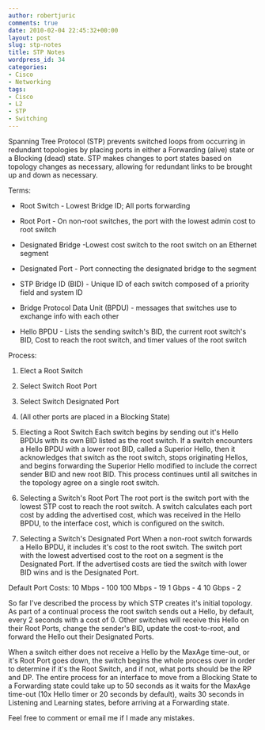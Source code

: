 ```yaml
---
author: robertjuric
comments: true
date: 2010-02-04 22:45:32+00:00
layout: post
slug: stp-notes
title: STP Notes
wordpress_id: 34
categories:
- Cisco
- Networking
tags:
- Cisco
- L2
- STP
- Switching
---
```


Spanning Tree Protocol (STP) prevents switched loops from occurring in redundant topologies by placing ports in either a Forwarding (alive) state or a Blocking (dead) state. STP makes changes to port states based on topology changes as necessary, allowing for redundant links to be brought up and down as necessary.

Terms:



	
  * Root Switch - Lowest Bridge ID; All ports forwarding

	
  * Root Port - On non-root switches, the port with the lowest admin cost to root switch

	
  * Designated Bridge -Lowest cost switch to the root switch on an Ethernet segment

	
  * Designated Port - Port connecting the designated bridge to the segment

	
  * STP Bridge ID (BID) - Unique ID of each switch composed of a priority field and system ID

	
  * Bridge Protocol Data Unit (BPDU) - messages that switches use to exchange info with each other

	
  * Hello BPDU - Lists the sending switch's BID, the current root switch's BID, Cost to reach the root switch, and timer values of the root switch


Process:

	
  1. Elect a Root Switch

	
  2. Select Switch Root Port

	
  3. Select Switch Designated Port

	
  4. (All other ports are placed in a Blocking State)




1. Electing a Root Switch
Each switch begins by sending out it's Hello BPDUs with its own BID listed as the root switch. If a switch encounters a Hello BPDU with a lower root BID, called a Superior Hello, then it acknowledges that switch as the root switch, stops originating Hellos, and begins forwarding the Superior Hello modified to include the correct sender BID and new root BID. This process continues until all switches in the topology agree on a single root switch.




2. Selecting a Switch's Root Port
The root port is the switch port with the lowest STP cost to reach the root switch. A switch calculates each port cost by adding the advertised cost, which was received in the Hello BPDU, to the interface cost, which is configured on the switch.




3. Selecting a Switch's Designated Port
When a non-root switch forwards a Hello BPDU, it includes it's cost to the root switch. The switch port with the lowest advertised cost to the root on a segment is the Designated Port. If the advertised costs are tied the switch with lower BID wins and is the Designated Port.




Default Port Costs:
10 Mbps - 100
100 Mbps - 19
1 Gbps - 4
10 Gbps - 2


So far I've described the process by which STP creates it's initial topology. As part of a continual process the root switch sends out a Hello, by default, every 2 seconds with a cost of 0. Other switches will receive this Hello on their Root Ports, change the sender's BID, update the cost-to-root, and forward the Hello out their Designated Ports.

When a switch either does not receive a Hello by the MaxAge time-out, or it's Root Port goes down, the switch begins the whole process over in order to determine if it's the Root Switch, and if not, what ports should be the RP and DP. The entire process for an interface to move from a Blocking State to a Forwarding state could take up to 50 seconds as it waits for the MaxAge time-out (10x Hello timer or 20 seconds by default), waits 30 seconds in Listening and Learning states, before arriving at a Forwarding state.

Feel free to comment or email me if I made any mistakes.

